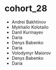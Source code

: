 # cohort_28

- Andrei Bakhtinov
- Mykhailo Kolotailo
- Danil Kurmayev
- Daria
- Denys Babenko
- Daria
- Volodymyr Maiorov
- Denys Babenko
- Daria


